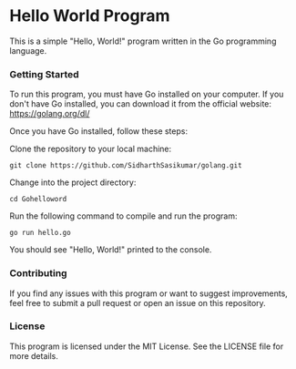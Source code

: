 # **Hello World Program**

This is a simple "Hello, World!" program written in the Go programming language.

### Getting Started

To run this program, you must have Go installed on your computer. If you don't have Go installed, you can download it from the official website: https://golang.org/dl/

Once you have Go installed, follow these steps:

Clone the repository to your local machine:

```
git clone https://github.com/SidharthSasikumar/golang.git
```

Change into the project directory:

```
cd Gohelloword
```

Run the following command to compile and run the program:

```
go run hello.go
```


You should see "Hello, World!" printed to the console.

### Contributing

If you find any issues with this program or want to suggest improvements, feel free to submit a pull request or open an issue on this repository.

### License

This program is licensed under the MIT License. See the LICENSE file for more details.